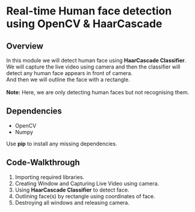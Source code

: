 <h1>Real-time Human face detection using OpenCV & HaarCascade</h1>

<h2>Overview</h2>
<p>In this module we will detect human face using <b>HaarCascade Classifier</b>.<br>
We will capture the live video using camera and then the classifier will detect any human face appears in front of camera.<br>
And then we will outline the face with a rectangle.<br><br>
<b>Note:</b> Here, we are only detecting human faces but not recognising them.</p>

<h2>Dependencies</h2>
<p><ul>
    <li>OpenCV</li>
    <li>Numpy</li>
</ul></p>
<p>Use <b>pip</b> to install any missing dependencies.</p>

<h2>Code-Walkthrough</h2>
<ol>
<li>Importing required libraries.</li>
<li>Creating Window and Capturing Live Video using camera.</li>
<li>Using <b>HaarCascade Classifier</b> to detect face.</li>
<li>Outlining face(s) by rectangle using coordinates of face.</li>
<li>Destroying all windows and releasing camera.</li>
</ol>
